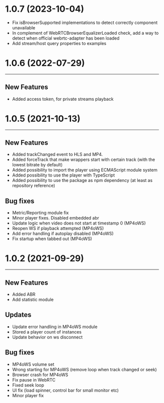 # 1.0.7  (2023-10-04)
- Fix isBrowserSupported implementations to detect correctly component unavailable
- In complement of WebRTCBrowserEqualizerLoaded check, add a way to detect when official webrtc-adapter has been loaded
- Add stream/host query properties to examples

# 1.0.6  (2022-07-29)

---
## New Features
- Added access token, for private streams playback

# 1.0.5 (2021-10-13)

---
## New Features
- Added trackChanged event to HLS and MP4.
- Added forceTrack that make wrappers start with certain track (with the lowest bitrate by default)
- Added possibility to import the player using ECMAScript module system
- Added possibility to use the player with TypeScript
- Added possibility to use the package as npm dependency (at least as repository reference)

## Bug fixes
- Metric/Reporting module fix
- Minor player fixes. Disabled embedded abr
- Update logic when video does not start at timestamp 0 (MP4oWS)
- Reopen WS if playback attempted (MP4oWS)
- Add error handling if autoplay disabled (MP4oWS)
- Fix startup when tabbed out (MP4oWS)
 
# 1.0.2 (2021-09-29)

---
## New Features
- Added ABR
- Add statistic module

## Updates
- Update error handling in MP4oWS module
- Stored a player count of instances
- Update behavior on ws disconnect

## Bug fixes
- MP4oWS volume set
- Wrong starting for MP4oWS (remove loop when track changed or seek)
- Browser crash for MP4oWS
- Fix pause in WebRTC
- Fixed seek loop
- UI fix (load spinner, control bar for small monitor etc)
- Minor player fix
